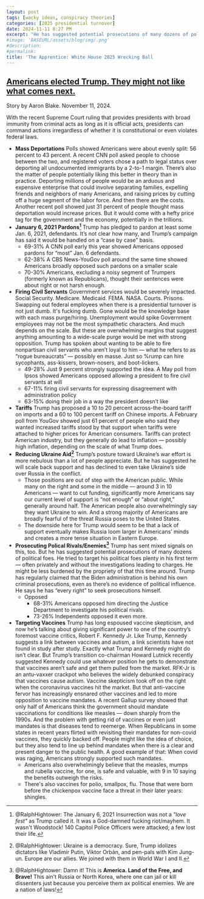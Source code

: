 ```yaml
---
layout: post
tags: [wacky ideas, conspiracy theories]
categories: [2025 presidential turnover]
date: 2024-11-11 8:27 PM
excerpt: "He has suggested potential prosecutions of many dozens of political foes. He tried to target his political foes plenty in his first term — often privately and without the investigations leading to charges. He might be less burdened by the propriety of that this time around. Trump has regularly claimed that the Biden administration is behind his own criminal prosecutions, even as there’s no evidence of political influence. He says he has “every right” to seek prosecutions himself."
#image: 'BASEURL/assets/blog/img/.png'
#description:
#permalink:
title: 'The Apprentice: White House 2025 Wrecking Ball
---
```



## [Americans elected Trump. They might not like what comes next.](https://www.washingtonpost.com/politics/2024/11/11/americans-elected-trump-they-might-not-like-what-comes-next/)

Story by Aaron Blake. November 11, 2024.

With the recent Supreme Court ruling that provides presidents with broad immunity from criminal acts as long as it is official acts, presidents can command actions irregardless of whether it is constitutional or even violates federal laws.

- **Mass Deportations** Polls showed Americans were about evenly split: 56 percent to 43 percent. A recent CNN poll asked people to choose between the two, and registered voters chose a path to legal status over deporting all undocumented immigrants by a 2-to-1 margin. There’s also the matter of people potentially liking this better in theory than in practice. Deporting millions of people would be an arduous and expensive enterprise that could involve separating families, expelling friends and neighbors of many Americans, and raising prices by cutting off a huge segment of the labor force. And then there are the costs. Another recent poll showed just 31 percent of people thought mass deportation would increase prices. But it would come with a hefty price tag for the government and the economy, potentially in the trillions.
- **January 6, 2021 Pardons[^21]** Trump has pledged to pardon at least some Jan. 6, 2021, defendants. It’s not clear how many, and Trump’s campaign has said it would be handled on a “case by case” basis. 
    - 69-31% A CNN poll early this year showed Americans opposed pardons for “most” Jan. 6 defendants. 
    - 62-38% A CBS News-YouGov poll around the same time showed Americans broadly opposed such pardons on a smaller scale
    - 70-30% Americans, excluding a noisy segment of Trumpers (formerly known as Republicans), thought their sentences were about right or not harsh enough.
- **Firing Civil Servants** Government services would be severely impacted. Social Security. Medicare. Medicaid. FEMA. NASA. Courts. Prisons. Swapping out federal employees when there is a presidential turnover is not just dumb. It's fucking dumb. Gone would be the knowledge base with each mass purge/hiring. Unemployment would spike
Government employees may not be the most sympathetic characters. And much depends on the scale. But these are overwhelming margins that suggest anything amounting to a wide-scale purge would be met with strong opposition. Trump has spoken about wanting to be able to fire nonpartisan civil servants who aren’t loyal to him — what he refers to as “rogue bureaucrats” — possibly en masse. Just so %rump can hire sycophants, ass-kissers, brown-nosers, and boot-lickers.
    - 49-28% Just 9 percent strongly supported the idea. A May poll from Ipsos showed Americans opposed allowing a president to fire civil servants at will
    - 67-11% firing civil servants for expressing disagreement with administration policy 
    - 63-15% doing their job in a way the president doesn’t like
- **Tariffs** Trump has proposed a 10 to 20 percent across-the-board tariff on imports and a 60 to 100 percent tariff on Chinese imports. A February poll from YouGov showed just 61 percent of people who said they wanted increased tariffs stood by that support when tariffs were attached to higher prices for American consumers. Tariffs can protect American industry, but they generally do lead to inflation — possibly high inflation, depending on the scale of what Trump does.
- **Reducing Ukraine Aid[^51]** Trump’s posture toward Ukraine’s war effort is more nebulous than a lot of people appreciate. But he has suggested he will scale back support and has declined to even take Ukraine’s side over Russia in the conflict.
    - Those positions are out of step with the American public. While many on the right and some in the middle — around 3 in 10 Americans — want to cut funding, significantly more Americans say our current level of support is “not enough” or “about right,” generally around half. The American people also overwhelmingly say they want Ukraine to win. And a strong majority of Americans are broadly fearful of the threat Russia poses to the United States.
    - The downside here for Trump would seem to be that a lack of support eventually makes Russia loom larger in Americans’ minds and creates a more tense situation in Eastern Europe.
- **Prosecuting Polical Rivals/Enemies[^61]** Trump has sent mixed signals on this, too. But he has suggested potential prosecutions of many dozens of political foes. He tried to target his political foes plenty in his first term — often privately and without the investigations leading to charges. He might be less burdened by the propriety of that this time around. Trump has regularly claimed that the Biden administration is behind his own criminal prosecutions, even as there’s no evidence of political influence. He says he has “every right” to seek prosecutions himself.
    - Opposed
        - 68-31% Americans opposed him directing the Justice Department to investigate his political rivals. 
        - 73-26% Independents opposed it even more.
- **Targeting Vaccines** Trump has long espoused vaccine skepticism, and now he’s talking about giving significant power to one of the country’s foremost vaccine critics, Robert F. Kennedy Jr. Like Trump, Kennedy suggests a link between vaccines and autism, a link scientists have not found in study after study. Exactly what Trump and Kennedy might do isn’t clear. But Trump’s transition co-chairman Howard Lutnick recently suggested Kennedy could use whatever position he gets to demonstrate that vaccines aren’t safe and get them pulled from the market. RFK-Jr is an antu-vaxxer crackpot who believes the widely debunked conspiracy that vaccines cause autism. Vaccine skepticism took off on the right when the coronavirus vaccines hit the market. But that anti-vaccine fervor has increasingly ensnared other vaccines and led to more opposition to vaccine mandates. A recent Gallup survey showed that only half of Americans think the government should mandate vaccinations for conditions like measles — down sharply from the 1990s. And the problem with getting rid of vaccines or even just mandates is that diseases tend to reemerge. When Republicans in some states in recent years flirted with revisiting their mandates for non-covid vaccines, they quickly backed off. People might like the idea of choice, but they also tend to line up behind mandates when there is a clear and present danger to the public health. A good example of that: When covid was raging, Americans strongly supported such mandates.
    - Americans also overwhelmingly believe that the measles, mumps and rubella vaccine, for one, is safe and valuable, with 9 in 10 saying the benefits outweigh the risks.
    - There's also vaccines for polio, smallpox, flu. Those that were born before the chickenpox vaccine face a threat in their later years: shingles. 

[^21]: @RalphHightower: The January 6, 2021 Insurrection was not a *"love fest"* as Trump called it. It was a God-damned fucking riot/mayhem. It wasn't Woodstock! 140 Capitol Police Officers were attacked; a few lost their life.

[^51]: @RalphHightower: Ukraine is a democracy. Sure, Trump idolizes dictators like Vladimir Putin, Viktor Orbán, and pen-pals with Kim Jung-un. Europe are our allies. We joined with them in World War I and II.

[^61]: @RalphHightower: Damn it! This is **America. Land of the Free, and Brave!** This ain't Russia or North Korea, where one can jail or kill dissenters just because you perceive them ax political enemies. We are a nation of laws!
